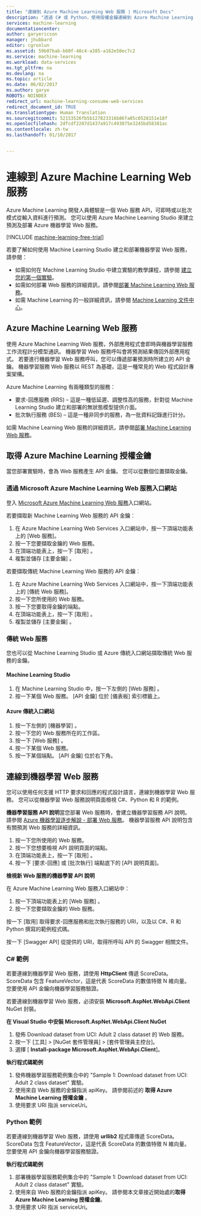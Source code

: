 ```yaml
---
title: "連線到 Azure Machine Learning Web 服務 | Microsoft Docs"
description: "透過 C# 或 Python，使用授權金鑰連線到 Azure Machine Learning Web 服務。"
services: machine-learning
documentationcenter: 
author: garyericson
manager: jhubbard
editor: cgronlun
ms.assetid: 59b07bab-b60f-48c4-a385-a162e50ec7c2
ms.service: machine-learning
ms.workload: data-services
ms.tgt_pltfrm: na
ms.devlang: na
ms.topic: article
ms.date: 06/02/2017
ms.author: garye
ROBOTS: NOINDEX
redirect_url: machine-learning-consume-web-services
redirect_document_id: TRUE
ms.translationtype: Human Translation
ms.sourcegitcommit: 52153526fb5b127823316b86fa05c0528151e18f
ms.openlocfilehash: 2dfcdf2207d1437a917c493075e3245bd58381ac
ms.contentlocale: zh-tw
ms.lasthandoff: 01/10/2017


---
```

# <a name="connect-to-an-azure-machine-learning-web-service"></a>連線到 Azure Machine Learning Web 服務
Azure Machine Learning 開發人員體驗是一個 Web 服務 API，可即時或以批次模式從輸入資料進行預測。 您可以使用 Azure Machine Learning Studio 來建立預測及部署 Azure 機器學習 Web 服務。

[!INCLUDE [machine-learning-free-trial](../../includes/machine-learning-free-trial.md)]

若要了解如何使用 Machine Learning Studio 建立和部署機器學習 Web 服務，請參閱：

* 如需如何在 Machine Learning Studio 中建立實驗的教學課程，請參閱 [建立您的第一個實驗](machine-learning-create-experiment.md)。
* 如需如何部署 Web 服務的詳細資訊，請參閱[部署 Machine Learning Web 服務](machine-learning-publish-a-machine-learning-web-service.md)。
* 如需 Machine Learning 的一般詳細資訊，請參閱 [Machine Learning 文件中心](https://azure.microsoft.com/documentation/services/machine-learning/)。

## <a name="azure-machine-learning-web-service"></a>Azure Machine Learning Web 服務
使用 Azure Machine Learning Web 服務，外部應用程式會即時與機器學習服務工作流程計分模型通訊。 機器學習 Web 服務呼叫會將預測結果傳回外部應用程式。 若要進行機器學習 Web 服務呼叫，您可以傳遞部署預測時所建立的 API 金鑰。 機器學習服務 Web 服務以 REST 為基礎，這是一種常見的 Web 程式設計專案架構。

Azure Machine Learning 有兩種類型的服務：

* 要求-回應服務 (RRS) – 這是一種低延遲、調整性高的服務，針對從 Machine Learning Studio 建立和部署的無狀態模型提供介面。
* 批次執行服務 (BES) – 這是一種非同步的服務，為一批資料記錄進行計分。

如需 Machine Learning Web 服務的詳細資訊，請參閱[部署 Machine Learning Web 服務](machine-learning-publish-a-machine-learning-web-service.md)。

## <a name="get-an-azure-machine-learning-authorization-key"></a>取得 Azure Machine Learning 授權金鑰
當您部署實驗時，會為 Web 服務產生 API 金鑰。 您可以從數個位置擷取金鑰。

### <a name="from-the-microsoft-azure-machine-learning-web-services-portal"></a>透過 Microsoft Azure Machine Learning Web 服務入口網站
登入 [Microsoft Azure Machine Learning Web 服務](https://services.azureml.net)入口網站。

若要擷取新 Machine Learning Web 服務的 API 金鑰︰

1. 在 Azure Machine Learning Web Services 入口網站中，按一下頂端功能表上的 [Web 服務]。
2. 按一下您要擷取金鑰的 Web 服務。
3. 在頂端功能表上，按一下 [取用] 。
4. 複製並儲存 [主要金鑰] 。

若要擷取傳統 Machine Learning Web 服務的 API 金鑰︰

1. 在 Azure Machine Learning Web Services 入口網站中，按一下頂端功能表上的 [傳統 Web 服務]。
2. 按一下您所使用的 Web 服務。
3. 按一下您要取得金鑰的端點。
4. 在頂端功能表上，按一下 [取用] 。
5. 複製並儲存 [主要金鑰] 。

### <a name="classic-web-service"></a>傳統 Web 服務
 您也可以從 Machine Learning Studio 或 Azure 傳統入口網站擷取傳統 Web 服務的金鑰。

#### <a name="machine-learning-studio"></a>Machine Learning Studio
1. 在 Machine Learning Studio 中，按一下左側的 [Web 服務]  。
2. 按一下某個 Web 服務。 [API 金鑰] 位於 [儀表板] 索引標籤上。

#### <a name="azure-classic-portal"></a>Azure 傳統入口網站
1. 按一下左側的 [機器學習]  。
2. 按一下您的 Web 服務所在的工作區。
3. 按一下 [Web 服務] 。
4. 按一下某個 Web 服務。
5. 按一下某個端點。 [API 金鑰] 位於右下角。

## <a id="connect"></a>連線到機器學習 Web 服務
您可以使用任何支援 HTTP 要求和回應的程式設計語言，連線到機器學習 Web 服務。 您可以從機器學習 Web 服務說明頁面檢視 C#、Python 和 R 的範例。

**機器學習服務 API 說明**當您部署 Web 服務時，會建立機器學習服務 API 說明。 請參閱 [Azure 機器學習逐步解說 - 部署 Web 服務](machine-learning-walkthrough-5-publish-web-service.md)。
機器學習服務 API 說明包含有關預測 Web 服務的詳細資訊。

1. 按一下您所使用的 Web 服務。
2. 按一下您想要檢視 API 說明頁面的端點。
3. 在頂端功能表上，按一下 [取用] 。
4. 按一下 [要求-回應] 或 [批次執行] 端點底下的 [API 說明頁面]。

**檢視新 Web 服務的機器學習 API 說明**

在 Azure Machine Learning Web 服務入口網站中：

1. 按一下頂端功能表上的 [Web 服務]  。
2. 按一下您要擷取金鑰的 Web 服務。

按一下 [取用]  取得要求-回應服務和批次執行服務的 URI，以及以 C#、R 和 Python 撰寫的範例程式碼。

按一下 [Swagger API] 從提供的 URI，取得所呼叫 API 的 Swagger 相關文件。

### <a name="c-sample"></a>C# 範例
若要連線到機器學習 Web 服務，請使用 **HttpClient** 傳遞 ScoreData。 ScoreData 包含 FeatureVector，這是代表 ScoreData 的數值特徵 N 維向量。 您要使用 API 金鑰向機器學習服務驗證。

若要連線到機器學習 Web 服務，必須安裝 **Microsoft.AspNet.WebApi.Client** NuGet 封裝。

**在 Visual Studio 中安裝 Microsoft.AspNet.WebApi.Client NuGet**

1. 發佈 Download dataset from UCI: Adult 2 class dataset 的 Web 服務。
2. 按一下 [工具] > [NuGet 套件管理員] > [套件管理員主控台]。
3. 選擇 [ **Install-package Microsoft.AspNet.WebApi.Client**]。

**執行程式碼範例**

1. 發佈機器學習服務範例集合中的 "Sample 1: Download dataset from UCI: Adult 2 class dataset" 實驗。
2. 使用來自 Web 服務的金鑰指派 apiKey。 請參閱前述的 **取得 Azure Machine Learning 授權金鑰** 。
3. 使用要求 URI 指派 serviceUri。

### <a name="python-sample"></a>Python 範例
若要連線到機器學習 Web 服務，請使用 **urllib2** 程式庫傳遞 ScoreData。 ScoreData 包含 FeatureVector，這是代表 ScoreData 的數值特徵 N 維向量。 您要使用 API 金鑰向機器學習服務驗證。

**執行程式碼範例**

1. 部署機器學習服務範例集合中的 "Sample 1: Download dataset from UCI: Adult 2 class dataset" 實驗。
2. 使用來自 Web 服務的金鑰指派 apiKey。 請參閱本文章接近開始處的**取得 Azure Machine Learning 授權金鑰**。
3. 使用要求 URI 指派 serviceUri。


